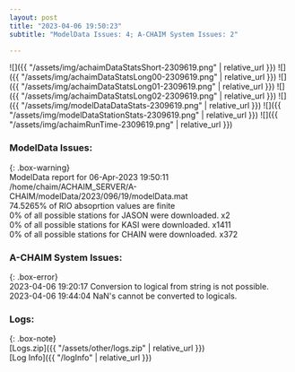 ```yaml
---
layout: post
title: "2023-04-06 19:50:23"
subtitle: "ModelData Issues: 4; A-CHAIM System Issues: 2"

---
```


![]({{ "/assets/img/achaimDataStatsShort-2309619.png" | relative_url }})
![]({{ "/assets/img/achaimDataStatsLong00-2309619.png" | relative_url }})
![]({{ "/assets/img/achaimDataStatsLong01-2309619.png" | relative_url }})
![]({{ "/assets/img/achaimDataStatsLong02-2309619.png" | relative_url }})
![]({{ "/assets/img/modelDataDataStats-2309619.png" | relative_url }})
![]({{ "/assets/img/modelDataStationStats-2309619.png" | relative_url }})
![]({{ "/assets/img/achaimRunTime-2309619.png" | relative_url }})


### ModelData Issues:  
  
{: .box-warning}  
 ModelData report for 06-Apr-2023 19:50:11   
 /home/chaim/ACHAIM_SERVER/A-CHAIM/modelData/2023/096/19/modelData.mat   
 74.5265% of RIO absoprtion values are finite   
 0% of all possible stations for JASON were downloaded. x2   
 0% of all possible stations for KASI were downloaded. x1411   
 0% of all possible stations for CHAIN were downloaded. x372   
  
### A-CHAIM System Issues:  
  
{: .box-error}  
2023-04-06 19:20:17 Conversion to logical from string is not possible.  
2023-04-06 19:44:04 NaN's cannot be converted to logicals.  

### Logs:  
  
{: .box-note}  
[Logs.zip]({{ "/assets/other/logs.zip" | relative_url }})  
[Log Info]({{ "/logInfo" | relative_url }})  

